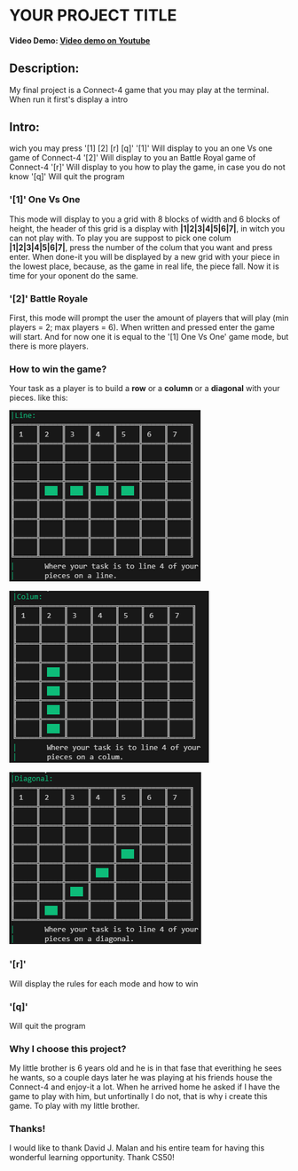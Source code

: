  # YOUR PROJECT TITLE
  #### Video Demo:  [Video demo on Youtube](https://youtu.be/5ftqHaiICH8)
   ## Description:

My final project is a Connect-4 game that you may play at the terminal.
When run it first's display a intro
## Intro:
wich you may press '[1] [2] [r] [q]'
'[1]' Will display to you an one Vs one game of Connect-4
'[2]' Will display to you an Battle Royal game of Connect-4
'[r]' Will display to you how to play the game, in case you do not know
'[q]' Will quit the program

### '[1]' One Vs One
This mode will display to you a grid with 8 blocks of width and 6 blocks of height, the header of this grid is a display
with **|1|2|3|4|5|6|7|**, in witch you can not play with. To play you are suppost to pick one colum **|1|2|3|4|5|6|7|**, press
the number of the colum that you want and press enter. When done-it you will be displayed by a new grid with your piece in the lowest place, because,
as the game in real life, the piece fall. Now it is time for your oponent do the same.

### '[2]' Battle Royale
First, this mode will prompt the user the amount of players that will play (min players = 2; max players = 6). When written and pressed enter
the game will start. And for now one it is equal to the '[1] One Vs One' game mode, but there is more players.

### How to win the game?
Your task as a player is to build a **row** or a **column** or a **diagonal** with your pieces. like this:

![Screenshot of the rules area that shows how to win the game](/assets/images/Line.png)

![Screenshot of the rules area that shows how to win the game](/assets/images/column.png)

![Screenshot of the rules area that shows how to win the game](/assets/images/diagonal.png)

### '[r]'
Will display the rules for each mode and how to win

### '[q]'
Will quit the program

### Why I choose this project?
My little brother is 6 years old and he is in that fase that everithing he sees he wants,
so a couple days later he was playing at his friends house the Connect-4 and enjoy-it a lot.
When he arrived home he asked if I have the game to play with him, but unfortinally I do not,
that is why i create this game. To play with my little brother.

### Thanks!
I would like to thank David J. Malan and his entire team for having this wonderful learning opportunity.
Thank CS50!